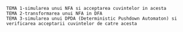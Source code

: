 	TEMA 1-simularea unui NFA si acceptarea cuvintelor in acesta
 	TEMA 2-transformarea unui NFA in DFA
	TEMA 3-simularea unui DPDA (Deterministic Pushdown Automaton) si verificarea acceptarii cuvintelor de catre acesta
